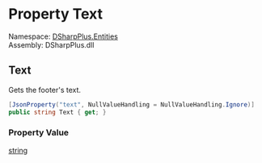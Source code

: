 # Property Text

Namespace: [DSharpPlus.Entities](DSharpPlus.Entities.md)  
Assembly: DSharpPlus.dll

## <a id="DSharpPlus_Entities_DiscordEmbedFooter_Text"></a>Text

Gets the footer's text.

```csharp
[JsonProperty("text", NullValueHandling = NullValueHandling.Ignore)]
public string Text { get; }
```

### Property Value

[string](https://learn.microsoft.com/dotnet/api/system.string)

